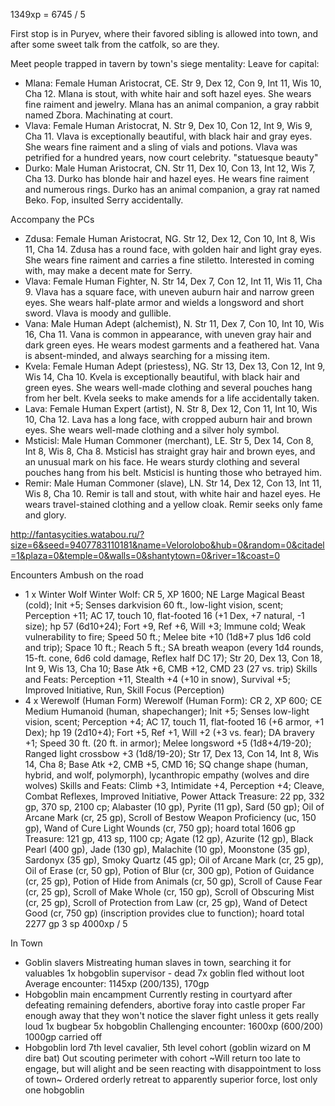 1349xp = 6745 / 5



First stop is in Puryev, where their favored sibling is allowed into town, and after some sweet talk from the catfolk, so are they.

Meet people trapped in tavern by town's siege mentality:
Leave for capital:
- Mlana: Female Human Aristocrat, CE. Str 9, Dex 12, Con 9, Int 11, Wis 10, Cha 12. Mlana is stout, with white hair and soft hazel eyes. She wears fine raiment and jewelry. Mlana has an animal companion, a gray rabbit named Zbora. Machinating at court.
- Vlava: Female Human Aristocrat, N. Str 9, Dex 10, Con 12, Int 9, Wis 9, Cha 11. Vlava is exceptionally beautiful, with black hair and gray eyes. She wears fine raiment and a sling of vials and potions. Vlava was petrified for a hundred years, now court celebrity. "statuesque beauty"
- Durko: Male Human Aristocrat, CN. Str 11, Dex 10, Con 13, Int 12, Wis 7, Cha 13. Durko has blonde hair and hazel eyes. He wears fine raiment and numerous rings. Durko has an animal companion, a gray rat named Beko. Fop, insulted Serry accidentally.

Accompany the PCs
- Zdusa: Female Human Aristocrat, NG. Str 12, Dex 12, Con 10, Int 8, Wis 11, Cha 14. Zdusa has a round face, with golden hair and light gray eyes. She wears fine raiment and carries a fine stiletto. Interested in coming with, may make a decent mate for Serry.
- Vlava: Female Human Fighter, N. Str 14, Dex 7, Con 12, Int 11, Wis 11, Cha 9. Vlava has a square face, with uneven auburn hair and narrow green eyes. She wears half-plate armor and wields a longsword and short sword. Vlava is moody and gullible.
- Vana: Male Human Adept (alchemist), N. Str 11, Dex 7, Con 10, Int 10, Wis 16, Cha 11. Vana is common in appearance, with uneven gray hair and dark green eyes. He wears modest garments and a feathered hat. Vana is absent-minded, and always searching for a missing item.
- Kvela: Female Human Adept (priestess), NG. Str 13, Dex 13, Con 12, Int 9, Wis 14, Cha 10. Kvela is exceptionally beautiful, with black hair and green eyes. She wears well-made clothing and several pouches hang from her belt. Kvela seeks to make amends for a life accidentally taken.
- Lava: Female Human Expert (artist), N. Str 8, Dex 12, Con 11, Int 10, Wis 10, Cha 12. Lava has a long face, with cropped auburn hair and brown eyes. She wears well-made clothing and a silver holy symbol.
- Msticisl: Male Human Commoner (merchant), LE. Str 5, Dex 14, Con 8, Int 8, Wis 8, Cha 8. Msticisl has straight gray hair and brown eyes, and an unusual mark on his face. He wears sturdy clothing and several pouches hang from his belt. Msticisl is hunting those who betrayed him.
- Remir: Male Human Commoner (slave), LN. Str 14, Dex 12, Con 13, Int 11, Wis 8, Cha 10. Remir is tall and stout, with white hair and hazel eyes. He wears travel-stained clothing and a yellow cloak. Remir seeks only fame and glory.




http://fantasycities.watabou.ru/?size=6&seed=9407783110181&name=Velorolobo&hub=0&random=0&citadel=1&plaza=0&temple=0&walls=0&shantytown=0&river=1&coast=0


Encounters
Ambush on the road
- 1 x Winter Wolf
  Winter Wolf: CR 5, XP 1600; NE Large Magical Beast (cold); Init +5; Senses darkvision 60 ft., low-light vision, scent; Perception +11; AC 17, touch 10, flat-footed 16 (+1 Dex, +7 natural, -1 size); hp 57 (6d10+24); Fort +9, Ref +6, Will +3; Immune cold; Weak vulnerability to fire; Speed 50 ft.; Melee bite +10 (1d8+7 plus 1d6 cold and trip); Space 10 ft.; Reach 5 ft.; SA breath weapon (every 1d4 rounds, 15-ft. cone, 6d6 cold damage, Reflex half DC 17); Str 20, Dex 13, Con 18, Int 9, Wis 13, Cha 10; Base Atk +6, CMB +12, CMD 23 (27 vs. trip)
  Skills and Feats: Perception +11, Stealth +4 (+10 in snow), Survival +5; Improved Initiative, Run, Skill Focus (Perception)
- 4 x Werewolf (Human Form)
  Werewolf (Human Form): CR 2, XP 600; CE Medium Humanoid (human, shapechanger); Init +5; Senses low-light vision, scent; Perception +4; AC 17, touch 11, flat-footed 16 (+6 armor, +1 Dex); hp 19 (2d10+4); Fort +5, Ref +1, Will +2 (+3 vs. fear); DA bravery +1; Speed 30 ft. (20 ft. in armor); Melee longsword +5 (1d8+4/19-20); Ranged light crossbow +3 (1d8/19-20); Str 17, Dex 13, Con 14, Int 8, Wis 14, Cha 8; Base Atk +2, CMB +5, CMD 16; SQ change shape (human, hybrid, and wolf, polymorph), lycanthropic empathy (wolves and dire wolves)
  Skills and Feats: Climb +3, Intimidate +4, Perception +4; Cleave, Combat Reflexes, Improved Initiative, Power Attack
  Treasure: 22 pp, 332 gp, 370 sp, 2100 cp; Alabaster (10 gp), Pyrite (11 gp), Sard (50 gp); Oil of Arcane Mark (cr, 25 gp), Scroll of Bestow Weapon Proficiency (uc, 150 gp), Wand of Cure Light Wounds (cr, 750 gp); hoard total 1606 gp
  Treasure: 121 gp, 413 sp, 1100 cp; Agate (12 gp), Azurite (12 gp), Black Pearl (400 gp), Jade (130 gp), Malachite (10 gp), Moonstone (35 gp), Sardonyx (35 gp), Smoky Quartz (45 gp); Oil of Arcane Mark (cr, 25 gp), Oil of Erase (cr, 50 gp), Potion of Blur (cr, 300 gp), Potion of Guidance (cr, 25 gp), Potion of Hide from Animals (cr, 50 gp), Scroll of Cause Fear (cr, 25 gp), Scroll of Make Whole (cr, 150 gp), Scroll of Obscuring Mist (cr, 25 gp), Scroll of Protection from Law (cr, 25 gp), Wand of Detect Good (cr, 750 gp) (inscription provides clue to function); hoard total 2277 gp 3 sp
  4000xp / 5

In Town
- Goblin slavers
  Mistreating human slaves in town, searching it for valuables
  1x hobgoblin supervisor - dead
  7x goblin fled without loot
  Average encounter: 1145xp (200/135), 170gp
- Hobgoblin main encampment
  Currently resting in courtyard after defeating remaining defenders, abortive foray into castle proper
  Far enough away that they won't notice the slaver fight unless it gets really loud
  1x bugbear
  5x hobgoblin
  Challenging encounter: 1600xp (600/200)
  1000gp carried off
- Hobgoblin lord
  7th level cavalier, 5th level cohort (goblin wizard on M dire bat)
  Out scouting perimeter with cohort 
  ~Will return too late to engage, but will alight and be seen reacting with disappointment to loss of town~
  Ordered orderly retreat to apparently superior force, lost only one hobgoblin
